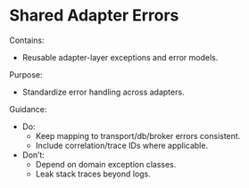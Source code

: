 # Shared Adapter Errors

Contains:

- Reusable adapter-layer exceptions and error models.

Purpose:

- Standardize error handling across adapters.

Guidance:

- Do:
    - Keep mapping to transport/db/broker errors consistent.
    - Include correlation/trace IDs where applicable.
- Don’t:
    - Depend on domain exception classes.
    - Leak stack traces beyond logs.
